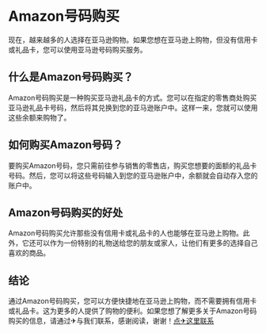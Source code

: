 # Amazon号码购买

现在，越来越多的人选择在亚马逊购物。如果您想在亚马逊上购物，但没有信用卡或礼品卡，您可以使用亚马逊号码购买服务。

## 什么是Amazon号码购买？

Amazon号码购买是一种购买亚马逊礼品卡的方式。您可以在指定的零售商处购买亚马逊礼品卡号码，然后将其兑换到您的亚马逊账户中。这样一来，您就可以使用这些余额来购物了。

## 如何购买Amazon号码？

要购买Amazon号码，您只需前往参与销售的零售店，购买您想要的面额的礼品卡号码。然后，您可以将这些号码输入到您的亚马逊账户中，余额就会自动存入您的账户中。

## Amazon号码购买的好处

Amazon号码购买允许那些没有信用卡或礼品卡的人也能够在亚马逊上购物。此外，它还可以作为一份特别的礼物送给您的朋友或家人，让他们有更多的选择自己喜欢的商品。

## 结论

通过Amazon号码购买，您可以方便快捷地在亚马逊上购物，而不需要拥有信用卡或礼品卡。这为更多的人提供了购物的便利。如果您想了解更多关于Amazon号码购买的信息，请通过✈与我们联系，感谢阅读，谢谢！[点✈这里联系](https://ss.k02.cc)